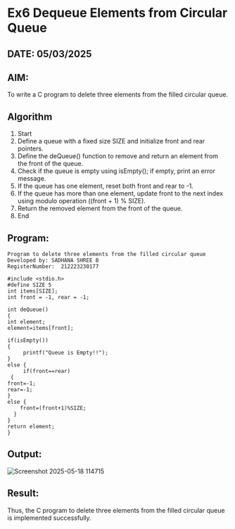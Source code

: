 # Ex6 Dequeue Elements from Circular Queue
## DATE: 05/03/2025
## AIM:
To write a C program to delete three elements from the filled circular queue.

## Algorithm
1. Start
2. Define a queue with a fixed size SIZE and initialize front and rear pointers.
3. Define the deQueue() function to remove and return an element from the front of the queue.
4. Check if the queue is empty using isEmpty(); if empty, print an error message.
5. If the queue has one element, reset both front and rear to -1.
6. If the queue has more than one element, update front to the next index using modulo operation ((front + 1) % SIZE).
7. Return the removed element from the front of the queue.
8. End
  

## Program:
```
Program to delete three elements from the filled circular queue
Developed by: SADHANA SHREE B
RegisterNumber:  212223230177

#include <stdio.h> 
#define SIZE 5 
int items[SIZE]; 
int front = -1, rear = -1; 

int deQueue() 
{ 
int element; 
element=items[front]; 

if(isEmpty()) 
{ 
     printf("Queue is Empty!!"); 
} 
else { 
     if(front==rear) 
 { 
front=-1; 
rear=-1; 
} 
else { 
    front=(front+1)%SIZE; 
  } 
} 
return element; 
}

```

## Output:
![Screenshot 2025-05-18 114715](https://github.com/user-attachments/assets/eef09f5a-ab8b-4ff1-9d81-2578c6704a92)



## Result:
Thus, the C program to delete three elements from the filled circular queue is implemented successfully.
